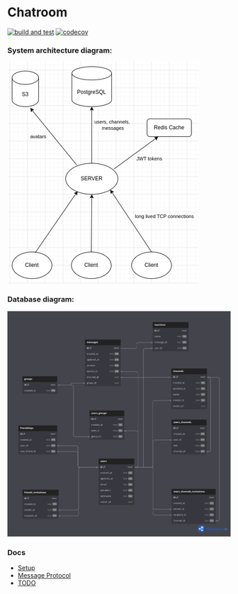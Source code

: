 <h1>Chatroom</h1>

[![build and test](https://github.com/momentum-devs/chatroom/actions/workflows/buildAndTest.yml/badge.svg?branch=main)](https://github.com/momentum-devs/chatroom/actions/workflows/buildAndTest.yml?query=branch%3Amain)
[![codecov](https://codecov.io/github/momentum-devs/chatroom/branch/main/graph/badge.svg?token=0RTV4JFH2U)](https://codecov.io/github/momentum-devs/chatroom)

### System architecture diagram:

![Schema](docs/resources/system-diagram.png)

### Database diagram:

![Schema](docs/resources/db-diagram.png)

### Docs

* [Setup](docs/setup.md)
* [Message Protocol](docs/messageProtocol.md)
* [TODO](TODO.md)
